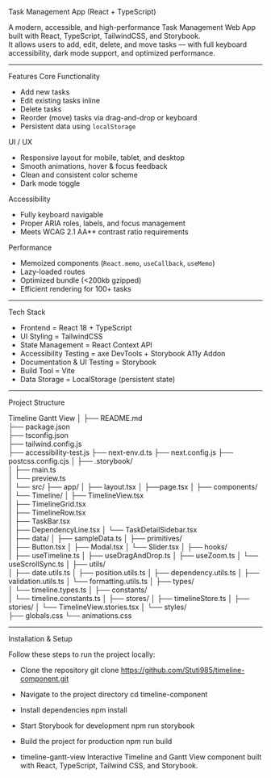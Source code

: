 Task Management App (React + TypeScript)

A modern, accessible, and high-performance Task Management Web App built with React, TypeScript, TailwindCSS, and Storybook.  
It allows users to add, edit, delete, and move tasks — with full keyboard accessibility, dark mode support, and optimized performance.

---

Features
Core Functionality
- Add new tasks  
- Edit existing tasks inline  
- Delete tasks  
- Reorder (move) tasks via drag-and-drop or keyboard  
- Persistent data using `localStorage`

UI / UX
- Responsive layout for mobile, tablet, and desktop
- Smooth animations, hover & focus feedback
- Clean and consistent color scheme
- Dark mode toggle

Accessibility
- Fully keyboard navigable
- Proper ARIA roles, labels, and focus management
- Meets WCAG 2.1 AA** contrast ratio requirements

Performance
- Memoized components (`React.memo`, `useCallback`, `useMemo`)
- Lazy-loaded routes
- Optimized bundle (<200kb gzipped)
- Efficient rendering for 100+ tasks

---

Tech Stack

- Frontend = React 18 + TypeScript 
- UI Styling = TailwindCSS 
- State Management = React Context API 
- Accessibility Testing = axe DevTools + Storybook A11y Addon 
- Documentation & UI Testing = Storybook 
- Build Tool = Vite 
- Data Storage = LocalStorage (persistent state) 

---

Project Structure

Timeline Gantt View
│
├── README.md                          
├── package.json                       
├── tsconfig.json                      
├── tailwind.config.js                 
├── accessibility-test.js
├── next-env.d.ts
├── next.config.js
├── postcss.config.cjs
│
├── .storybook/                        
│   ├── main.ts                        
│   └── preview.ts                   
│
└── src/ 
    ├── app/
    │   ├── layout.tsx
    │   ├──page.tsx
    │
    ├── components/ 
    │   └── Timeline/
    │       ├── TimelineView.tsx      
    │       ├── TimelineGrid.tsx           
    │       ├── TimelineRow.tsx            
    │       ├── TaskBar.tsx                
    │       ├── DependencyLine.tsx
    │       └── TaskDetailSidebar.tsx      
    │
    ├── data/
    │   ├── sampleData.ts
    │
    ├── primitives/                        
    │   ├── Button.tsx
    │   ├── Modal.tsx
    │   └── Slider.tsx
    │
    ├── hooks/                             
    │   ├── useTimeline.ts
    │   ├── useDragAndDrop.ts
    │   ├── useZoom.ts
    │   └── useScrollSync.ts
    │
    ├── utils/                            
    │   ├── date.utils.ts
    │   ├── position.utils.ts
    │   ├── dependency.utils.ts
    │   ├── validation.utils.ts
    │   └── formatting.utils.ts
    │
    ├── types/                             
    │   └── timeline.types.ts
    │
    ├── constants/                        
    │   └── timeline.constants.ts
    │
    ├── stores/
    │   ├── timelineStore.ts
    │
    ├── stories/
    │   └── TimelineView.stories.tsx 
    │
    └── styles/                            
        ├── globals.css
        └── animations.css

--- 

Installation & Setup

Follow these steps to run the project locally:

- Clone the repository
  git clone https://github.com/Stuti985/timeline-component.git

- Navigate to the project directory
  cd timeline-component

- Install dependencies
  npm install

- Start Storybook for development
  npm run storybook

- Build the project for production
  npm run build

- timeline-gantt-view
  Interactive Timeline and Gantt View component built with React, TypeScript, Tailwind CSS, and Storybook.

